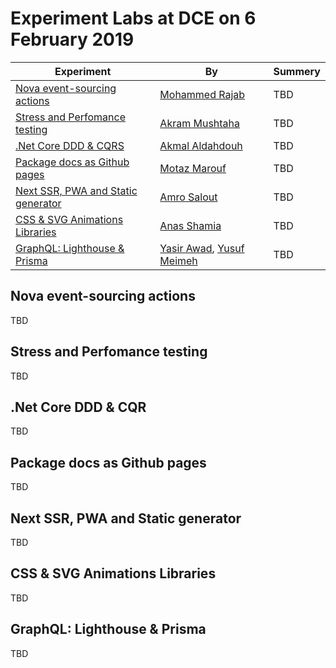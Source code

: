 # Experiment Labs at DCE on 6 February 2019

| Experiment | By | Summery |
| ------ | ------ | ------ | 
| [Nova event-sourcing actions](#nova-event-sourcing-actions) | [Mohammed Rajab](https://github.com/mohrajab) | TBD |
| [Stress and Perfomance testing](#stress-and-perfomance-testing) | [Akram Mushtaha](https://github.com/Akram-oo7) | TBD |
| [.Net Core DDD & CQRS](#net-core-ddd--cqr) | [Akmal Aldahdouh](https://github.com/topmax) | TBD |
| [Package docs as Github pages](#package-docs-as-github-pages) | [Motaz Marouf](https://github.com/devmtm) | TBD |
| [Next SSR, PWA and Static generator](#next-ssr-pwa-and-static-generator) | [Amro Salout](https://github.com/asalout) | TBD |
| [CSS & SVG Animations Libraries](#css--svg-animations-libraries) | [Anas Shamia](https://github.com/anas-shamia) | TBD |
| [GraphQL: Lighthouse & Prisma](#graphql-lighthouse--prisma) | [Yasir Awad](https://github.com/yassir3wad), [Yusuf Meimeh](https://github.com/yusufMeimeh) | TBD |


## Nova event-sourcing actions
TBD

## Stress and Perfomance testing
TBD

## .Net Core DDD & CQR
TBD

## Package docs as Github pages
TBD

## Next SSR, PWA and Static generator
TBD

## CSS & SVG Animations Libraries
TBD

## GraphQL: Lighthouse & Prisma
TBD
